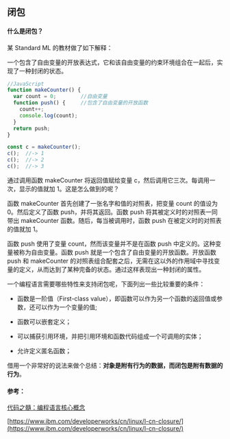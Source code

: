 ## 闭包

#### 什么是闭包？

某 Standard ML 的教材做了如下解释：

一个包含了自由变量的开放表达式，它和该自由变量的约束环境组合在一起后，实现了一种封闭的状态。


```javascript
//JavaScript
function makeCounter() {
  var count = 0;        //自由变量
  function push() {     //包含了自由变量的开放函数
    count++;
    console.log(count);
  }
  return push;
}

const c = makeCounter();
c();  //-> 1
c();  //-> 2
c();  //-> 3   
```

通过调用函数 makeCounter 将返回值赋给变量 c，然后调用它三次。每调用一次，显示的值就加 1。这是怎么做到的呢？

函数 makeCounter 首先创建了一张名字和值的对照表，把变量 count 的值设为 0。然后定义了函数 push，并将其返回。函数 push 将其被定义时的对照表一同带出 makeCounter 函数。随后，每当被调用时，函数 push 在被定义时的对照表的值就加 1。

函数 push 使用了变量 count，然而该变量并不是在函数 push 中定义的。这种变量被称为自由变量。函数 push 就是一个包含了自由变量的开放函数。开放函数 push 和 makeCounter 的对照表组合配套之后，无需在这以外的作用域中寻找变量的定义，从而达到了某种完备的状态。通过这样表现出一种封闭的属性。



一个编程语言需要哪些特性来支持闭包呢，下面列出一些比较重要的条件：

- 函数是一阶值（First-class value），即函数可以作为另一个函数的返回值或参数，还可以作为一个变量的值;

- 函数可以嵌套定义；

- 可以捕获引用环境，并把引用环境和函数代码组成一个可调用的实体；

- 允许定义匿名函数；


借用一个非常好的说法来做个总结：**对象是附有行为的数据，而闭包是附有数据的行为**。



#### 参考：

[代码之髓：编程语言核心概念](https://read.douban.com/ebook/12186524/?icn=from-reader-page)

[https://www.ibm.com/developerworks/cn/linux/l-cn-closure/](https://www.ibm.com/developerworks/cn/linux/l-cn-closure/)



